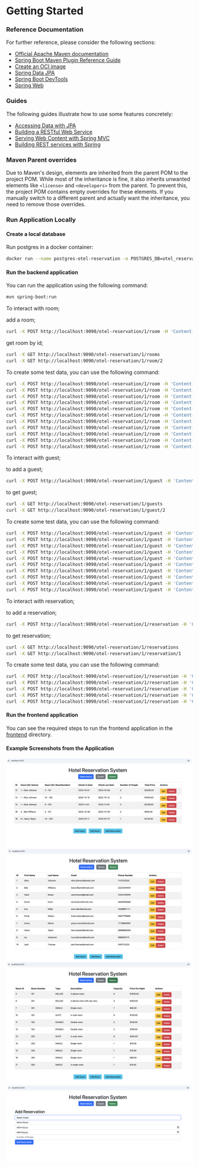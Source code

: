# Getting Started

### Reference Documentation

For further reference, please consider the following sections:

* [Official Apache Maven documentation](https://maven.apache.org/guides/index.html)
* [Spring Boot Maven Plugin Reference Guide](https://docs.spring.io/spring-boot/3.5.3/maven-plugin)
* [Create an OCI image](https://docs.spring.io/spring-boot/3.5.3/maven-plugin/build-image.html)
* [Spring Data JPA](https://docs.spring.io/spring-boot/3.5.3/reference/data/sql.html#data.sql.jpa-and-spring-data)
* [Spring Boot DevTools](https://docs.spring.io/spring-boot/3.5.3/reference/using/devtools.html)
* [Spring Web](https://docs.spring.io/spring-boot/3.5.3/reference/web/servlet.html)

### Guides

The following guides illustrate how to use some features concretely:

* [Accessing Data with JPA](https://spring.io/guides/gs/accessing-data-jpa/)
* [Building a RESTful Web Service](https://spring.io/guides/gs/rest-service/)
* [Serving Web Content with Spring MVC](https://spring.io/guides/gs/serving-web-content/)
* [Building REST services with Spring](https://spring.io/guides/tutorials/rest/)

### Maven Parent overrides

Due to Maven's design, elements are inherited from the parent POM to the project POM.
While most of the inheritance is fine, it also inherits unwanted elements like `<license>` and `<developers>` from the
parent.
To prevent this, the project POM contains empty overrides for these elements.
If you manually switch to a different parent and actually want the inheritance, you need to remove those overrides.

### Run Application Locally

#### Create a local database 

Run postgres in a docker container:

```bash
docker run --name postgres-otel-reservation -e POSTGRES_DB=otel_reservation -e POSTGRES_USER=postgres -e POSTGRES_PASSWORD=postgres -p 5432:5432 -d postgres:16
```

#### Run the backend application 

You can run the application using the following command:

```bash
mvn spring-boot:run
``` 

To interact with room;

add a room;

```bash
curl -X POST http://localhost:9090/otel-reservation/1/room -H 'Content-Type: application/json' -d '{"roomNumber": 101, "roomType": "DELUXE", "description": "A deluxe room with sea view.", "capacity": 4, "pricePerNight": 150.00}'
```

get room by id;

```bash
curl -X GET http://localhost:9090/otel-reservation/1/rooms
curl -X GET http://localhost:9090/otel-reservation/1/room/2 
```

To create some test data, you can use the following command:

```bash
curl -X POST http://localhost:9090/otel-reservation/1/room -H 'Content-Type: application/json' -d '{"roomNumber": "101", "roomType": "DELUXE", "description": "A deluxe room.", "capacity": 4, "pricePerNight": 150.00}'
curl -X POST http://localhost:9090/otel-reservation/1/room -H 'Content-Type: application/json' -d '{"roomNumber": "201", "roomType": "DELUXE", "description": "A deluxe room with sea view.", "capacity": 4, "pricePerNight": 350.00}'
curl -X POST http://localhost:9090/otel-reservation/1/room -H 'Content-Type: application/json' -d '{"roomNumber": "301", "roomType": "DELUXE", "description": "A deluxe room with more sea view.", "capacity": 4, "pricePerNight": 750.00}'
curl -X POST http://localhost:9090/otel-reservation/1/room -H 'Content-Type: application/json' -d '{"roomNumber": "102", "roomType": "SUITE", "description": "A suite room.", "capacity": 6, "pricePerNight": 250.00}'
curl -X POST http://localhost:9090/otel-reservation/1/room -H 'Content-Type: application/json' -d '{"roomNumber": "202", "roomType": "SUITE", "description": "A suite room.", "capacity": 6, "pricePerNight": 250.00}'
curl -X POST http://localhost:9090/otel-reservation/1/room -H 'Content-Type: application/json' -d '{"roomNumber": "103", "roomType": "DOUBLE", "description": "Double room.", "capacity": 2, "pricePerNight": 100.00}'
curl -X POST http://localhost:9090/otel-reservation/1/room -H 'Content-Type: application/json' -d '{"roomNumber": "104", "roomType": "DOUBLE", "description": "Double room.", "capacity": 2, "pricePerNight": 100.00}'
curl -X POST http://localhost:9090/otel-reservation/1/room -H 'Content-Type: application/json' -d '{"roomNumber": "301", "roomType": "SINGLE", "description": "Single room.", "capacity": 1, "pricePerNight": 80.00}'
curl -X POST http://localhost:9090/otel-reservation/1/room -H 'Content-Type: application/json' -d '{"roomNumber": "302", "roomType": "SINGLE", "description": "Single room.", "capacity": 1, "pricePerNight": 80.00}'
curl -X POST http://localhost:9090/otel-reservation/1/room -H 'Content-Type: application/json' -d '{"roomNumber": "203", "roomType": "SINGLE", "description": "Single room.", "capacity": 1, "pricePerNight": 70.00}'
curl -X POST http://localhost:9090/otel-reservation/1/room -H 'Content-Type: application/json' -d '{"roomNumber": "204", "roomType": "SINGLE", "description": "Single room.", "capacity": 1, "pricePerNight": 70.00}'
```

To interact with guest;

to add a guest;

```bash
curl -X POST http://localhost:9090/otel-reservation/1/guest -H 'Content-Type: application/json' -d '{"firstName": "John", "lastName": "Smith", "email": john.smith@email.com", "phone": "1234567890"}'
```

to get guest;

```bash
curl -X GET http://localhost:9090/otel-reservation/1/guests
curl -X GET http://localhost:9090/otel-reservation/1/guest/2
```

To create some test data, you can use the following command:

```bash
curl -X POST http://localhost:9090/otel-reservation/1/guest -H 'Content-Type: application/json' -d '{"firstName": "Alice", "lastName": "Johnson", "email": "alice.johnson@email.com", "phoneNumber": "1112223333"}'
curl -X POST http://localhost:9090/otel-reservation/1/guest -H 'Content-Type: application/json' -d '{"firstName": "Bob", "lastName": "Williams", "email": "bob.williams@email.com", "phoneNumber": "2223334444"}'
curl -X POST http://localhost:9090/otel-reservation/1/guest -H 'Content-Type: application/json' -d '{"firstName": "Carol", "lastName": "Brown", "email": "carol.brown@email.com", "phoneNumber": "3334445555"}'
curl -X POST http://localhost:9090/otel-reservation/1/guest -H 'Content-Type: application/json' -d '{"firstName": "David", "lastName": "Davis", "email": "david.davis@email.com", "phoneNumber": "4445556666"}'
curl -X POST http://localhost:9090/otel-reservation/1/guest -H 'Content-Type: application/json' -d '{"firstName": "Eve", "lastName": "Miller", "email": "eve.miller@email.com", "phoneNumber": "5556667777"}'
curl -X POST http://localhost:9090/otel-reservation/1/guest -H 'Content-Type: application/json' -d '{"firstName": "Frank", "lastName": "Wilson", "email": "frank.wilson@email.com", "phoneNumber": "6667778888"}'
curl -X POST http://localhost:9090/otel-reservation/1/guest -H 'Content-Type: application/json' -d '{"firstName": "Grace", "lastName": "Moore", "email": "grace.moore@email.com", "phoneNumber": "7778889999"}'
curl -X POST http://localhost:9090/otel-reservation/1/guest -H 'Content-Type: application/json' -d '{"firstName": "Henry", "lastName": "Taylor", "email": "henry.taylor@email.com", "phoneNumber": "8889990000"}'
curl -X POST http://localhost:9090/otel-reservation/1/guest -H 'Content-Type: application/json' -d '{"firstName": "Ivy", "lastName": "Anderson", "email": "ivy.anderson@email.com", "phoneNumber": "9990001111"}'
curl -X POST http://localhost:9090/otel-reservation/1/guest -H 'Content-Type: application/json' -d '{"firstName": "Jack", "lastName": "Thomas", "email": "jack.thomas@email.com", "phoneNumber": "0001112222"}'
```

To interact with reservation;

to add a reservation;

```bash
curl -X POST http://localhost:9090/otel-reservation/1/reservation -H 'Content-Type: application/json' -d '{"guestId": 1, "roomId": 2, "checkInDate": "2023-10-01", "checkOutDate": "2023-10-05", "numberOfPeople": 4}'
```

to get reservation;

```bash
curl -X GET http://localhost:9090/otel-reservation/1/reservations
curl -X GET http://localhost:9090/otel-reservation/1/reservation/1
```

To create some test data, you can use the following command:

```bash
curl -X POST http://localhost:9090/otel-reservation/1/reservation -H 'Content-Type: application/json' -d '{"guestId": 1, "roomId": 2, "checkInDate": "2023-10-01", "checkOutDate": "2023-10-05", "numberOfPeople": 4}'
curl -X POST http://localhost:9090/otel-reservation/1/reservation -H 'Content-Type: application/json' -d '{"guestId": 1, "roomId": 10, "checkInDate": "2023-10-10", "checkOutDate": "2023-10-12", "numberOfPeople": 2}'
curl -X POST http://localhost:9090/otel-reservation/1/reservation -H 'Content-Type: application/json' -d '{"guestId": 1, "roomId": 6, "checkInDate": "2023-11-01", "checkOutDate": "2023-11-03", "numberOfPeople": 3}'
curl -X POST http://localhost:9090/otel-reservation/1/reservation -H 'Content-Type: application/json' -d '{"guestId": 3, "roomId": 13, "checkInDate": "2023-12-15", "checkOutDate": "2023-12-18", "numberOfPeople": 4}'
curl -X POST http://localhost:9090/otel-reservation/1/reservation -H 'Content-Type: application/json' -d '{"guestId": 2, "roomId": 2, "checkInDate": "2023-10-06", "checkOutDate": "2023-10-09", "numberOfPeople": 2}'
```

#### Run the frontend application

You can see the required steps to run the frontend application in the [frontend](frontend/README.md) directory.

#### Example Screenshots from the Application

![Screenshot 1](images/reservations-page.png)
![Screenshot 2](images/guests-page.png)
![Screenshot 3](images/rooms-page.png)
![Screenshot 4](images/add-reservation-page.png)